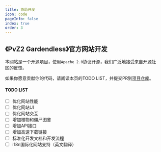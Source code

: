 ```yaml
---
title: 协助开发
icon: code
pageInfo: false
index: true
order: 3
---
```


## 《PvZ2 Gardendless》官方网站开发
本网站是一个开源项目，使用`Apache 2.0`协议开源，我们广泛地接受来自开源社区的反馈。



如果你愿意贡献你的代码，请阅读本页的TODO LIST，并提交PR到[项目仓库](https://github.com/Gzh0821/pvzg_site)。

#### TODO LIST

- [ ] 优化网站性能
- [ ] 优化网站UI
- [ ] 优化网站交互
- [ ] 增加植物和僵尸图鉴
- [ ] 增加API接口
- [ ] 增加高速下载链接
- [ ] 标准化开发文档和开发流程
- [ ] i18n国际化网站支持（英文翻译）